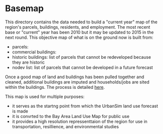 # Basemap

This directory contains the data needed to build a "current year" map of the region's parcels, buildings, residents, and employment. The most recent base or "current" year has been 2010 but it may be updated to 2015 in the next round. This objective map of what is on the ground now is built from:
* parcels:
* commercial buildings:
* historic buildings: list of parcels that cannot be redeveloped because they are historic
* nodev list: list of parcels that cannot be developed in a future forecast

Once a good map of land and buildings has been pulled together and cleaned, additional buildings are imputed and households/jobs are sited within the buildings. The process is detailed [here](basis/basemap/basemap_process.md).

This map is used for multiple purposes:
* it serves as the startng point from which the UrbanSim land use forecast is made
* it is convrted to the Bay Area Land Use Map for public use
* it provides a high resolution repressenttaion of the region for use in transportation, resillience, and environmental studies
